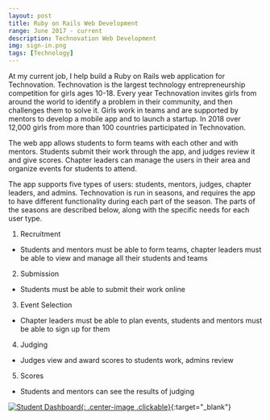 ```yaml
---
layout: post
title: Ruby on Rails Web Development
range: June 2017 - current
description: Technovation Web Development
img: sign-in.png
tags: [Technology]
---
```


At my current job, I help build a Ruby on Rails web application for Technovation. Technovation is the largest technology entrepreneurship competition for girls ages 10-18. Every year Technovation invites girls from around the world to identify a problem in their community, and then challenges them to solve it. Girls work in teams and are supported by mentors to develop a mobile app and to launch a startup. In 2018 over 12,000 girls from more than 100 countries participated in Technovation.

The web app allows students to form teams with each other and with mentors. Students submit their work through the app, and judges review it and give scores. Chapter leaders can manage the users in their area and organize events for students to attend.

The app supports five types of users: students, mentors, judges, chapter leaders, and admins. Technovation is run in seasons, and requires the app to have different functionality during each part of the season. The parts of the seasons are described below, along with the specific needs for each user type.

1. Recruitment
  * Students and mentors must be able to form teams, chapter leaders must be able to view and manage all their students and teams
2. Submission
  * Students must be able to submit their work online
3. Event Selection
  * Chapter leaders must be able to plan events, students and mentors must be able to sign up for them
4. Judging
  * Judges view and award scores to students work, admins review
5. Scores
  * Students and mentors can see the results of judging


[![Student Dashboard]({{site.baseurl}}/assets/img/student-dashboard.png){: .center-image .clickable}](https:/my.technovationchallenge.org){:target="_blank"}